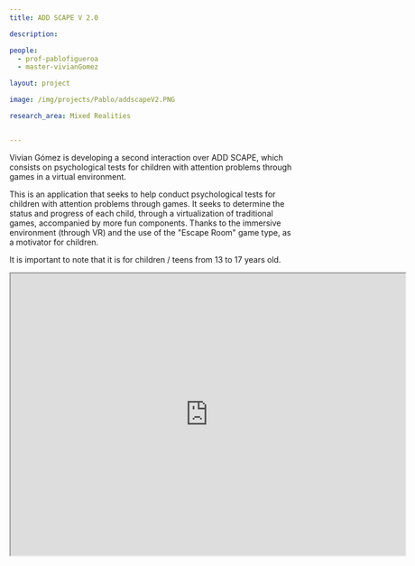 ```yaml
---
title: ADD SCAPE V 2.0

description: 

people:
  - prof-pablofigueroa
  - master-vivianGomez

layout: project

image: /img/projects/Pablo/addscapeV2.PNG

research_area: Mixed Realities


---
```


Vivian Gómez is developing a second interaction over ADD SCAPE, which consists on psychological tests for children with attention problems through games in a virtual environment.

This is an application that seeks to help conduct psychological tests for children with attention problems through games. It seeks to determine the status and progress of each child, through a virtualization of traditional games, accompanied by more fun components. Thanks to the immersive environment (through VR) and the use of the "Escape Room" game type, as a motivator for children.

It is important to note that it is for children / teens from 13 to 17 years old.

<iframe width="700" height="500"
          src="https://www.youtube.com/embed/mbAbzxoia-Y">
          </iframe>